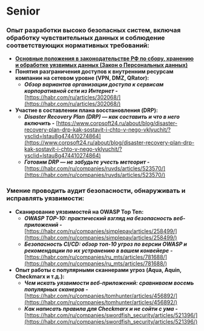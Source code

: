 # Senior

### Опыт разработки высоко безопасных систем, включая обработку чувствительных данных и соблюдение соответствующих нормативных требований:

- [**Основные положения в законодательстве РФ по сбору, хранению и обработке уязвимых данных (Закон о Персональных данных)**](https://habr.com/ru/articles/432466/)
- **Понятия разграничения доступов к внутренним ресурсам компании на сетевом уровне (VPN, DMZ, QRator):**
    - ***Обзор вариантов организации доступа к сервисам корпоративной сети из Интернет -*** [https://habr.com/ru/articles/302068/](https://habr.com/ru/articles/302068/)
- **Участие в составлении плана восстановления (DRP):**
    - ***Disaster Recovery Plan (DRP) — как составить и что в него включить -*** [https://www.corpsoft24.ru/about/blog/disaster-recovery-plan-drp-kak-sostavit-i-chto-v-nego-vklyuchit/?ysclid=lstau8g474410274864](https://www.corpsoft24.ru/about/blog/disaster-recovery-plan-drp-kak-sostavit-i-chto-v-nego-vklyuchit/?ysclid=lstau8g474410274864)
    - ***Готовим DRP — не забудьте учесть метеорит -*** [https://habr.com/ru/companies/ruvds/articles/523570/](https://habr.com/ru/companies/ruvds/articles/523570/)

### Умение проводить аудит безопасности, обнаруживать и исправлять уязвимости:

- **Сканирование уязвимостей на OWASP Top Ten:**
    - ***OWASP TOP-10: практический взгляд на безопасность веб-приложений -*** [https://habr.com/ru/companies/simplepay/articles/258499/](https://habr.com/ru/companies/simplepay/articles/258499/)
    - ***Безопасность CI/CD: обзор тoп-10 угроз по версии OWASP и рекомендации по их устранению в вашем конвейере -*** [https://habr.com/ru/companies/ru_mts/articles/781688/](https://habr.com/ru/companies/ru_mts/articles/781688/)
- **Опыт работы с популярными сканнерами угроз (Aqua, Aquin, Checkmarx и т.д.):**
    - ***Чем искать уязвимости веб-приложений: сравниваем восемь популярных сканеров -*** [https://habr.com/ru/companies/tomhunter/articles/456892/](https://habr.com/ru/companies/tomhunter/articles/456892/)
    - ***Как написать правила для Checkmarx и не сойти с ума -*** [https://habr.com/ru/companies/swordfish_security/articles/521396/](https://habr.com/ru/companies/swordfish_security/articles/521396/)